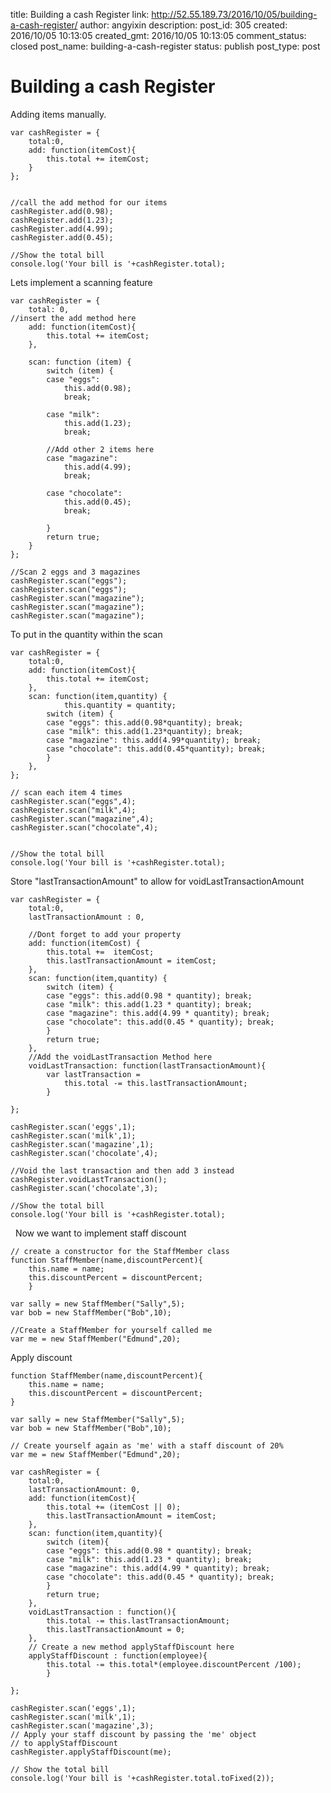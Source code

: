 title: Building a cash Register
link: http://52.55.189.73/2016/10/05/building-a-cash-register/
author: angyixin
description: 
post_id: 305
created: 2016/10/05 10:13:05
created_gmt: 2016/10/05 10:13:05
comment_status: closed
post_name: building-a-cash-register
status: publish
post_type: post

# Building a cash Register

Adding items manually. 
    
    
    var cashRegister = {
        total:0,
        add: function(itemCost){
            this.total += itemCost;
        }
    };
    
    
    //call the add method for our items
    cashRegister.add(0.98);
    cashRegister.add(1.23);
    cashRegister.add(4.99);
    cashRegister.add(0.45);
    
    //Show the total bill
    console.log('Your bill is '+cashRegister.total);
    

Lets implement a scanning feature 
    
    
    var cashRegister = {
        total: 0,
    //insert the add method here  
        add: function(itemCost){
            this.total += itemCost;
        },
        
        scan: function (item) {
            switch (item) { 
            case "eggs": 
                this.add(0.98); 
                break;
            
            case "milk": 
                this.add(1.23); 
                break;
            
            //Add other 2 items here
            case "magazine":
                this.add(4.99);
                break;
            
            case "chocolate":
                this.add(0.45);
                break;
            
            }
            return true;
        }
    };
    
    //Scan 2 eggs and 3 magazines
    cashRegister.scan("eggs");
    cashRegister.scan("eggs");
    cashRegister.scan("magazine");
    cashRegister.scan("magazine");
    cashRegister.scan("magazine");

To put in the quantity within the scan 
    
    
    var cashRegister = {
        total:0,
        add: function(itemCost){
            this.total += itemCost;
        },
        scan: function(item,quantity) {
        		this.quantity = quantity;
            switch (item) {
            case "eggs": this.add(0.98*quantity); break;
            case "milk": this.add(1.23*quantity); break;
            case "magazine": this.add(4.99*quantity); break;
            case "chocolate": this.add(0.45*quantity); break;
            }
        },
    };
    
    // scan each item 4 times
    cashRegister.scan("eggs",4);
    cashRegister.scan("milk",4);
    cashRegister.scan("magazine",4);
    cashRegister.scan("chocolate",4);
    
    
    //Show the total bill
    console.log('Your bill is '+cashRegister.total);

Store "lastTransactionAmount" to allow for voidLastTransactionAmount  
    
    
    var cashRegister = {
        total:0,
        lastTransactionAmount : 0,
        
        //Dont forget to add your property
        add: function(itemCost) {
            this.total +=  itemCost;
            this.lastTransactionAmount = itemCost;
        },
        scan: function(item,quantity) {
            switch (item) {
            case "eggs": this.add(0.98 * quantity); break;
            case "milk": this.add(1.23 * quantity); break;
            case "magazine": this.add(4.99 * quantity); break;
            case "chocolate": this.add(0.45 * quantity); break;
            }
            return true;
        },
        //Add the voidLastTransaction Method here
        voidLastTransaction: function(lastTransactionAmount){
            var lastTransaction = 
                this.total -= this.lastTransactionAmount;
            }
        
    };
    
    cashRegister.scan('eggs',1);
    cashRegister.scan('milk',1);
    cashRegister.scan('magazine',1);
    cashRegister.scan('chocolate',4);
    
    //Void the last transaction and then add 3 instead
    cashRegister.voidLastTransaction();
    cashRegister.scan('chocolate',3);
    
    //Show the total bill
    console.log('Your bill is '+cashRegister.total);

  Now we want to implement staff discount 
    
    
    // create a constructor for the StaffMember class
    function StaffMember(name,discountPercent){
        this.name = name;
        this.discountPercent = discountPercent;
        }
    
    var sally = new StaffMember("Sally",5);
    var bob = new StaffMember("Bob",10);
    
    //Create a StaffMember for yourself called me
    var me = new StaffMember("Edmund",20);
    
    

Apply discount 
    
    
    function StaffMember(name,discountPercent){
        this.name = name;
        this.discountPercent = discountPercent;
    }
    
    var sally = new StaffMember("Sally",5);
    var bob = new StaffMember("Bob",10);
    
    // Create yourself again as 'me' with a staff discount of 20%
    var me = new StaffMember("Edmund",20);
    
    var cashRegister = {
        total:0,
        lastTransactionAmount: 0,
        add: function(itemCost){
            this.total += (itemCost || 0);
            this.lastTransactionAmount = itemCost;
        },
        scan: function(item,quantity){
            switch (item){
            case "eggs": this.add(0.98 * quantity); break;
            case "milk": this.add(1.23 * quantity); break;
            case "magazine": this.add(4.99 * quantity); break;
            case "chocolate": this.add(0.45 * quantity); break;
            }
            return true;
        },
        voidLastTransaction : function(){
            this.total -= this.lastTransactionAmount;
            this.lastTransactionAmount = 0;
        },
        // Create a new method applyStaffDiscount here
        applyStaffDiscount : function(employee){
            this.total -= this.total*(employee.discountPercent /100);
            }
        
    };
    
    cashRegister.scan('eggs',1);
    cashRegister.scan('milk',1);
    cashRegister.scan('magazine',3);
    // Apply your staff discount by passing the 'me' object 
    // to applyStaffDiscount
    cashRegister.applyStaffDiscount(me);
    
    // Show the total bill
    console.log('Your bill is '+cashRegister.total.toFixed(2));